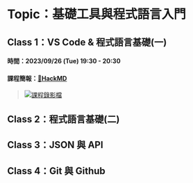 # Topic：基礎工具與程式語言入門

## Class 1：VS Code & 程式語言基礎(一)

#### 時間：2023/09/26 (Tue) 19:30 - 20:30
#### 課程簡報：[🔗HackMD]()

> [![課程錄影檔](https://img.youtube.com/vi/tCcrGuVVW3o/0.jpg)](https://youtu.be/tCcrGuVVW3o)




## Class 2：程式語言基礎(二)
## Class 3：JSON 與 API
## Class 4：Git 與 Github


